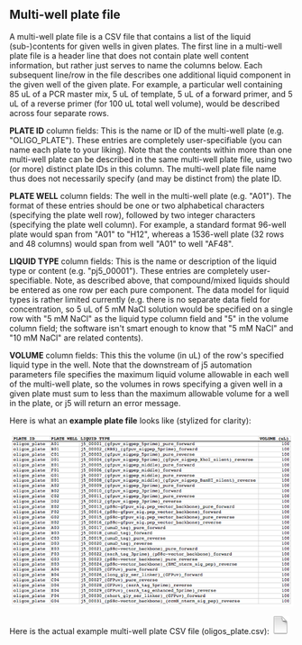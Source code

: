 ## Multi-well plate file

A multi-well plate file is a CSV file that contains a list of the liquid (sub-)contents for given wells in given plates. The first line in a multi-well plate file is a header line that does not contain plate well content information, but rather just serves to name the columns below. Each subsequent line/row in the file describes one additional liquid component in the given well of the given plate. For example, a particular well containing 85 uL of a PCR master mix, 5 uL of template, 5 uL of a forward primer, and 5 uL of a reverse primer (for 100 uL total well volume), would be described across four separate rows. 

**PLATE ID** column fields:
This is the name or ID of the multi-well plate (e.g. "OLIGO_PLATE"). These entries are completely user-specifiable (you can name each plate to your liking). Note that the contents within more than one multi-well plate can be described in the same multi-well plate file, using two (or more) distinct plate IDs in this column. The multi-well plate file name thus does not necessarily specify (and may be distinct from) the plate ID. 

**PLATE WELL** column fields:
The well in the multi-well plate (e.g. "A01"). The format of these entries should be one or two alphabetical characters (specifying the plate well row), followed by two integer characters (specifying the plate well column). For example, a standard format 96-well plate would span from "A01" to "H12", whereas a 1536-well plate (32 rows and 48 columns) would span from well "A01" to well "AF48".

**LIQUID TYPE** column fields:
This is the name or description of the liquid type or content (e.g. "pj5_00001"). These entries are completely user-specifiable. Note, as described above, that compound/mixed liquids should be entered as one row per each pure component. The data model for liquid types is rather limited currently (e.g. there is no separate data field for concentration, so 5 uL of 5 mM NaCl solution would be specified on a single row with "5 mM NaCl" as the liquid type column field and "5" in the volume column field; the software isn't smart enough to know that "5 mM NaCl" and "10 mM NaCl" are related contents).

**VOLUME** column fields:
This this the volume (in uL) of the row's specified liquid type in the well. Note that the downstream of j5 automation parameters file specifies the maximum liquid volume allowable in each well of the multi-well plate, so the volumes in rows specifying a given well in a given plate must sum to less than the maximum allowable volume for a well in the plate, or j5 will return an error message.

Here is what an **example plate file** looks like (stylized for clarity):

![Multi-well plate](../../images/pastedImage47.png)

Here is the actual example multi-well plate CSV file (oligos_plate.csv): 
[![](../../images/pageIcon.png)](http://j5.jbei.org/j5manual/attachments/oligos_plate.csv)